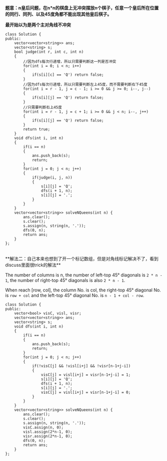 **题意：n皇后问题，在n*n的棋盘上无冲突摆放n个棋子，任意一个皇后所在位置的同行、同列、以及45度角都不能出现其他皇后棋子。**


**最开始以为是两个主对角线不冲突**

```
class Solution {
public:
    vector<vector<string>> ans;
    vector<string> s;
    bool judge(int r, int c, int n)
    {
        //因为dfs每次行递增，所以只需要判断这一列是否冲突
        for(int i = 0; i < n; i++)
        {
            if(s[i][c] == 'Q') return false;
        }
        //因为dfs每次行递增，所以只需要判断左上45度，而不需要判断右下45度
        for(int i = r - 1, j = c - 1; i >= 0 && j >= 0; i--, j--)
        {
            if(s[i][j] == 'Q') return false;
        }
        //只需要判断右上45度
        for(int i = r - 1, j = c + 1; i >= 0 && j < n; i--, j++)
        {
            if(s[i][j] == 'Q') return false;
        }
        return true;
    }
    void dfs(int i, int n)
    {
        if(i == n)
        {
            ans.push_back(s);
            return;
        }
        for(int j = 0; j < n; j++)
        {
            if(judge(i, j, n))
            {
                s[i][j] = 'Q';
                dfs(i + 1, n);
                s[i][j] = '.';
            }
        }
    }
    vector<vector<string>> solveNQueens(int n) {
        ans.clear();
        s.clear();
        s.assign(n, string(n, '.'));
        dfs(0, n);
        return ans;
    }
};
```
<br/>
**解法二：自己本来也想到了开一个标记数组，但是对角线标记解决不了，看到discuss里面很trick的解法**

The number of columns is n, the number of left-top 45° diagonals is ```2 * n - 1```, the number of right-top 45° diagonals is also ```2 * n - 1```. 

When reach [row, col], the column No. is col, the right-top 45° diagonal No. is ```row + col``` and the left-top 45° diagonal No. is ```n - 1 + col - row```. 
```
class Solution {
public:
    vector<bool> visC, visl, visr;
    vector<vector<string>> ans;
    vector<string> s;
    void dfs(int i, int n)
    {
        if(i == n)
        {
            ans.push_back(s);
            return;
        }
        for(int j = 0; j < n; j++)
        {
            if(!visC[j] && !visl[i+j] && !visr[n-1+j-i])
            {
                visC[j] = visl[i+j] = visr[n-1+j-i] = 1;
                s[i][j] = 'Q';
                dfs(i + 1, n);
                s[i][j] = '.';
                visC[j] = visl[i+j] = visr[n-1+j-i] = 0;
            }
        }
    }
    vector<vector<string>> solveNQueens(int n) {
        ans.clear();
        s.clear();
        s.assign(n, string(n, '.'));
        visC.assign(n, 0);
        visl.assign(2*n-1, 0);
        visr.assign(2*n-1, 0);
        dfs(0, n);
        return ans;
    }
};
```